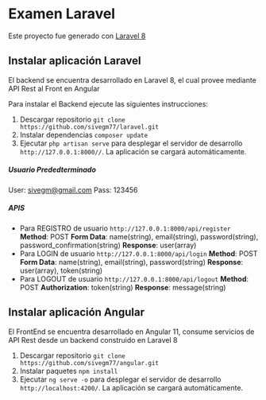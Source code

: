 # Examen Laravel

Este proyecto fue generado con [Laravel 8](https://laravel.com/docs/8.x)

## Instalar aplicación Laravel

El backend se encuentra desarrollado en Laravel 8, el cual provee mediante API Rest al Front en Angular

Para instalar el Backend ejecute las siguientes instrucciones:

1. Descargar repositorio `git clone https://github.com/sivegm77/laravel.git`
2. Instalar dependencias `composer update`
3. Ejecutar `php artisan serve` para desplegar el servidor de desarrollo `http://127.0.0.1:8000//`. La aplicación se cargará automáticamente.

##### Usuario Prededterminado
User: sivegm@gmail.com
Pass: 123456

##### APIS
* Para REGISTRO de usuario `http://127.0.0.1:8000/api/register`
**Method**: POST
**Form Data**: name(string), email(string), password(string), password_confirmation(string)
**Response**: user(array)
* Para LOGIN de usuario `http://127.0.0.1:8000/api/login`
**Method**: POST
**Form Data**: name(string), email(string), password(string)
**Response**: user(array), token(string)
* Para LOGOUT de usuario `http://127.0.0.1:8000/api/logout`
**Method**: POST
**Authorization**: token(string)
**Response**: message(string)


## Instalar aplicación Angular
El FrontEnd se encuentra desarrollado en Angular 11, consume servicios de API Rest desde un backend construido en Laravel 8
1. Descargar repositorio `git clone https://github.com/sivegm77/angular.git`
2. Instalar paquetes `npm install`
3. Ejecutar `ng serve -o` para desplegar el servidor de desarrollo `http://localhost:4200/`. La aplicación se cargará automáticamente.





